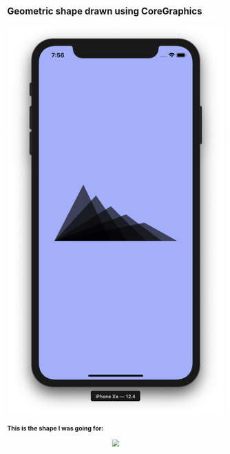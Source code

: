 ## Geometric shape drawn using CoreGraphics


<p align="center">
  <img src="https://github.com/marlonjames71/CoreGraphicsDrawingGeoMetricShapes/blob/master/Screen%20Shot%202019-08-15%20at%207.56.35%20PM.png">
</p>

#### This is the shape I was going for:

<p align="center">
  <img src="https://files.slack.com/files-pri/T4JUEB3ME-FM2DXCJR1/image.png">
</p>
